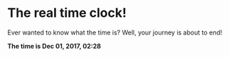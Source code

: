 # The real time clock!

Ever wanted to know what the time is? Well, your journey is about to end!

**The time is Dec 01, 2017, 02:28**